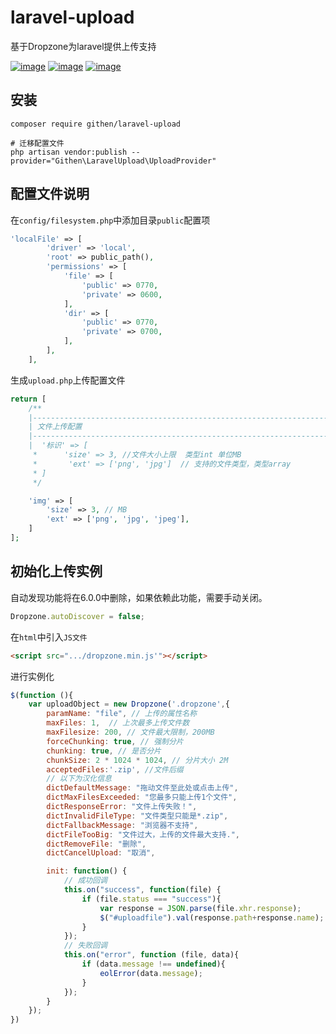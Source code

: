 # laravel-upload
基于Dropzone为laravel提供上传支持


[![image](https://img.shields.io/github/stars/jiaoyu-cn/laravel-upload)](https://github.com/jiaoyu-cn/laravel-upload/stargazers)
[![image](https://img.shields.io/github/forks/jiaoyu-cn/laravel-upload)](https://github.com/jiaoyu-cn/laravel-upload/network/members)
[![image](https://img.shields.io/github/issues/githen-cn/laravel-upload)](https://github.com/githen-cn/laravel-upload/issues)

## 安装

```shell
composer require githen/laravel-upload

# 迁移配置文件
php artisan vendor:publish --provider="Githen\LaravelUpload\UploadProvider"
```
## 配置文件说明
在`config/filesystem.php`中添加目录`public`配置项
```php
'localFile' => [
        'driver' => 'local',
        'root' => public_path(),
        'permissions' => [
            'file' => [
                'public' => 0770,
                'private' => 0600,
            ],
            'dir' => [
                'public' => 0770,
                'private' => 0700,
            ],
        ],
    ],
```
生成`upload.php`上传配置文件
```php
return [
    /**
    |--------------------------------------------------------------------------
    | 文件上传配置
    |--------------------------------------------------------------------------
    |  '标识' => [
     *      'size' => 3, //文件大小上限  类型int 单位MB
     *       'ext' => ['png', 'jpg']  // 支持的文件类型，类型array
     * ]
     */

    'img' => [
        'size' => 3, // MB
        'ext' => ['png', 'jpg', 'jpeg'],
    ]
];
```

## 初始化上传实例

自动发现功能将在6.0.0中删除，如果依赖此功能，需要手动关闭。
```javascript
Dropzone.autoDiscover = false; 
```

在`html`中引入`JS文件`
```html
<script src=".../dropzone.min.js'"></script>
```
进行实例化
```javascript
$(function (){
    var uploadObject = new Dropzone('.dropzone',{
        paramName: "file", // 上传的属性名称
        maxFiles: 1,  // 上次最多上传文件数
        maxFilesize: 200, // 文件最大限制，200MB 
        forceChunking: true, // 强制分片 
        chunking: true, // 是否分片 
        chunkSize: 2 * 1024 * 1024, // 分片大小 2M
        acceptedFiles:'.zip', //文件后缀
        // 以下为汉化信息
        dictDefaultMessage: "拖动文件至此处或点击上传",
        dictMaxFilesExceeded: "您最多只能上传1个文件",
        dictResponseError: "文件上传失败！",
        dictInvalidFileType: "文件类型只能是*.zip",
        dictFallbackMessage: "浏览器不支持",
        dictFileTooBig: "文件过大，上传的文件最大支持.",
        dictRemoveFile: "删除",
        dictCancelUpload: "取消",

        init: function() {
            // 成功回调
            this.on("success", function(file) {
                if (file.status === "success"){
                    var response = JSON.parse(file.xhr.response);
                    $("#uploadfile").val(response.path+response.name);
                }
            });
            // 失败回调
            this.on("error", function (file, data){
                if (data.message !== undefined){
                    eolError(data.message);
                }
            });
        }
    });
})

```
